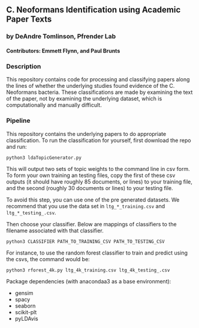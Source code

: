 ## C. Neoformans Identification using Academic Paper Texts

### by DeAndre Tomlinson, Pfrender Lab 
#### Contributors: Emmett Flynn, and Paul Brunts

### Description
This repository contains code for processing and classifying papers along the
lines of whether the underlying studies found evidence of the C. Neoformans
bacteria. These classifications are made by examining the text of the paper,
not by examining the underlying dataset, which is computationally and manually
difficult.

### Pipeline

This repository contains the underlying papers to do appropriate classification.
To run the classification for yourself, first download the repo and run:

`python3 ldaTopicGenerator.py`

This will output two sets of topic weights to the command line in csv form. 
To form your own training an testing files, copy the first of these csv outputs
(it should have roughly 85 documents, or lines) to your training file, and the 
second (roughly 30 documents or lines) to your testing file.

To avoid this step, you can use one of the pre generated datasets. We recommend
that you use the data set in `ltg_*_training.csv` and 
`ltg_*_testing_.csv`. 

Then choose your classifier. Below are mappings of classifiers to the filename
associated with that classifier.

`python3 CLASSIFIER PATH_TO_TRAINING_CSV PATH_TO_TESTING_CSV`

For instance, to use the random forest classifier to train and predict using
the csvs, the command would be:

`python3 rforest_4k.py ltg_4k_training.csv ltg_4k_testing_.csv`

Package dependencies (with anacondaa3 as a base environment):
<ul>
<li>gensim</li><li>spacy</li><li>seaborn</li><li>scikit-plt</li><li>pyLDAvis</li>
